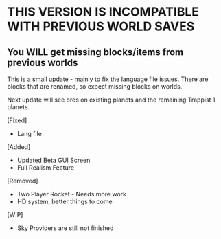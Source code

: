 # THIS VERSION IS INCOMPATIBLE WITH PREVIOUS WORLD SAVES
## You WILL get missing blocks/items from previous worlds

This is a small update - mainly to fix the language file issues.
There are blocks that are renamed, so expect missing blocks on worlds.

Next update will see ores on existing planets and the remaining 
Trappist 1 planets.

[Fixed]
- Lang file 

[Added]
- Updated Beta GUI Screen
- Full Realism Feature

[Removed]
- Two Player Rocket - Needs more work
- HD system, better things to come

[WIP]
- Sky Providers are still not finished
